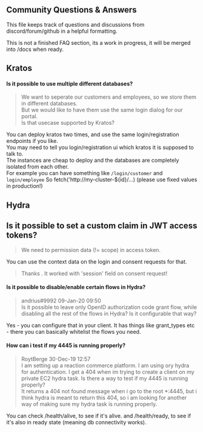 ## Community Questions & Answers

This file keeps track of questions and discussions from discord/forum/github in a helpful formatting.

This is not a finished FAQ section, its a work in progress, it will be merged into /docs when ready.

## Kratos

#### Is it possible to use multiple different databases?
>We want to seperate our customers and employees, so we store them in different databases.   
>But we would like to have them use the same login dialog for our portal.  
>Is that usecase supported by Kratos?

You can deploy kratos two times, and use the same login/registration endpoints if you like.  
You may need to tell you login/registration ui which kratos it is supposed to talk to.  
The instances are cheap to deploy and the databases are completely isolated from each other.  
For example you can have something like `/login/customer` and `login/employee`
So fetch('http://my-cluster-${id}/...) (please use fixed values in production!)

## Hydra

## Is it possible to set a custom claim in JWT access tokens?
>We need to permission data (!= scope) in access token.

You can use the context data on the login and consent requests for that.

>Thanks . It worked with 'session' field on consent request!
#### Is it possible to disable/enable certain flows in Hydra?

>andrius#9992 09-Jan-20 09:50    
>Is it possible to leave only OpenID authorization code grant flow, while disabling all the rest of the flows in Hydra? Is it configurable that way?   

Yes - you can configure that in your client.
It has things like grant_types etc - there you can basically whitelist the flows you need.


#### How can i test if my 4445 is running properly?
>RoytBerge 30-Dec-19 12:57  
>I am setting up a reaction commerce platform. I am using ory hydra for authentication. 
I get a 404 when im trying to create a client on my private EC2 hydra task. Is there a way to test if my 4445 is running properly?   
It returns a 404 not found message when i go to the root *:4445, but i think hydra is meant to return this 404, so i am looking for another way of making sure my hydra task is running properly.

You can check /health/alive, to see if it's alive.
and /health/ready, to see if it's also in ready state (meaning db connectivity works).
